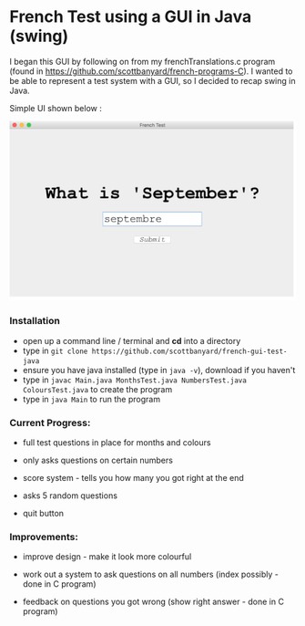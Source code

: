 # French Test using a GUI in Java (swing)

I began this GUI by following on from my frenchTranslations.c program (found in https://github.com/scottbanyard/french-programs-C).
I wanted to be able to represent a test system with a GUI, so I decided to recap swing in Java.

Simple UI shown below :

![alt text](https://github.com/scottbanyard/french-gui-test-java/blob/master/images/simpleUI.png "a test of month knowledge")

### Installation

- open up a command line / terminal and **cd** into a directory
- type in `git clone https://github.com/scottbanyard/french-gui-test-java`
- ensure you have java installed (type in `java -v`), download if you haven't
- type in `javac Main.java MonthsTest.java NumbersTest.java ColoursTest.java` to create the program
- type in `java Main` to run the program

### Current Progress:

- full test questions in place for months and colours

- only asks questions on certain numbers

- score system - tells you how many you got right at the end

- asks 5 random questions

- quit button

### Improvements:

- improve design - make it look more colourful

- work out a system to ask questions on all numbers (index possibly - done in C program)

- feedback on questions you got wrong (show right answer - done in C program)
